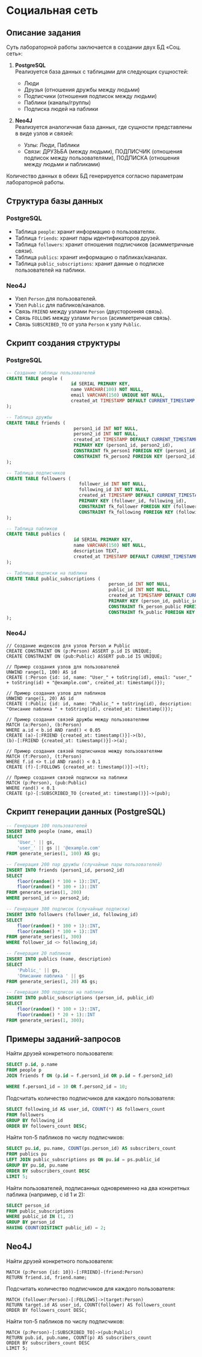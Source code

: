 # Социальная сеть

## Описание задания

Суть лабораторной работы заключается в создании двух БД «Соц. сеть»:

1. **PostgreSQL**  
   Реализуется база данных с таблицами для следующих сущностей:
    - Люди
    - Друзья (отношения дружбы между людьми)
    - Подписчики (отношения подписок между людьми)
    - Паблики (каналы/группы)
    - Подписка людей на паблики

2. **Neo4J**  
   Реализуется аналогичная база данных, где сущности представлены в виде узлов и связей:
    - Узлы: Люди, Паблики
    - Связи: ДРУЗЬБА (между людьми), ПОДПИСЧИК (отношения подписок между пользователями), ПОДПИСКА (отношения между людьми и пабликами)

Количество данных в обеих БД генерируется согласно параметрам лабораторной работы.

## Структура базы данных

### PostgreSQL

- Таблица `people`: хранит информацию о пользователях.
- Таблица `friends`: хранит пары идентификаторов друзей.
- Таблица `followers`: хранит отношения подписчиков (асимметричные связи).
- Таблица `publics`: хранит информацию о пабликах/каналах.
- Таблица `public_subscriptions`: хранит данные о подписке пользователей на паблики.

### Neo4J

- Узел `Person` для пользователей.
- Узел `Public` для пабликов/каналов.
- Связь `FRIEND` между узлами `Person` (двусторонняя связь).
- Связь `FOLLOWS` между узлами `Person` (асимметричная связь).
- Связь `SUBSCRIBED_TO` от узла `Person` к узлу `Public`.

## Скрипт создания структуры

### PostgreSQL

```sql
-- Создание таблицы пользователей
CREATE TABLE people (
                        id SERIAL PRIMARY KEY,
                        name VARCHAR(100) NOT NULL,
                        email VARCHAR(150) UNIQUE NOT NULL,
                        created_at TIMESTAMP DEFAULT CURRENT_TIMESTAMP
);

-- Таблица дружбы
CREATE TABLE friends (
                         person1_id INT NOT NULL,
                         person2_id INT NOT NULL,
                         created_at TIMESTAMP DEFAULT CURRENT_TIMESTAMP,
                         PRIMARY KEY (person1_id, person2_id),
                         CONSTRAINT fk_person1 FOREIGN KEY (person1_id) REFERENCES people(id),
                         CONSTRAINT fk_person2 FOREIGN KEY (person2_id) REFERENCES people(id)
);

-- Таблица подписчиков
CREATE TABLE followers (
                           follower_id INT NOT NULL,
                           following_id INT NOT NULL,
                           created_at TIMESTAMP DEFAULT CURRENT_TIMESTAMP,
                           PRIMARY KEY (follower_id, following_id),
                           CONSTRAINT fk_follower FOREIGN KEY (follower_id) REFERENCES people(id),
                           CONSTRAINT fk_following FOREIGN KEY (following_id) REFERENCES people(id)
);

-- Таблица пабликов
CREATE TABLE publics (
                         id SERIAL PRIMARY KEY,
                         name VARCHAR(150) NOT NULL,
                         description TEXT,
                         created_at TIMESTAMP DEFAULT CURRENT_TIMESTAMP
);

-- Таблица подписки на паблики
CREATE TABLE public_subscriptions (
                                      person_id INT NOT NULL,
                                      public_id INT NOT NULL,
                                      created_at TIMESTAMP DEFAULT CURRENT_TIMESTAMP,
                                      PRIMARY KEY (person_id, public_id),
                                      CONSTRAINT fk_person_public FOREIGN KEY (person_id) REFERENCES people(id),
                                      CONSTRAINT fk_public FOREIGN KEY (public_id) REFERENCES publics(id)
);
```
### Neo4J

```cypher
// Создание индексов для узлов Person и Public
CREATE CONSTRAINT ON (p:Person) ASSERT p.id IS UNIQUE;
CREATE CONSTRAINT ON (pub:Public) ASSERT pub.id IS UNIQUE;

// Пример создания узлов для пользователей
UNWIND range(1, 100) AS id
CREATE (:Person {id: id, name: "User_" + toString(id), email: "user_" + toString(id) + "@example.com", created_at: timestamp()});

// Пример создания узлов для пабликов
UNWIND range(1, 20) AS id
CREATE (:Public {id: id, name: "Public_" + toString(id), description: "Описание паблика " + toString(id), created_at: timestamp()});

// Пример создания связей дружбы между пользователями
MATCH (a:Person), (b:Person)
WHERE a.id < b.id AND rand() < 0.05
CREATE (a)-[:FRIEND {created_at: timestamp()}]->(b),
(b)-[:FRIEND {created_at: timestamp()}]->(a);

// Пример создания связей подписчиков между пользователями
MATCH (f:Person), (t:Person)
WHERE f.id <> t.id AND rand() < 0.1
CREATE (f)-[:FOLLOWS {created_at: timestamp()}]->(t);

// Пример создания связей подписки на паблики
MATCH (p:Person), (pub:Public)
WHERE rand() < 0.1
CREATE (p)-[:SUBSCRIBED_TO {created_at: timestamp()}]->(pub);
```

## Скрипт генерации данных (PostgreSQL)
```sql
-- Генерация 100 пользователей
INSERT INTO people (name, email)
SELECT
    'User_' || gs,
    'user_' || gs || '@example.com'
FROM generate_series(1, 100) AS gs;

-- Генерация 200 пар дружбы (случайные пары пользователей)
INSERT INTO friends (person1_id, person2_id)
SELECT
    floor(random() * 100 + 1)::INT,
    floor(random() * 100 + 1)::INT
FROM generate_series(1, 200)
WHERE person1_id <> person2_id;

-- Генерация 300 подписок (случайные подписки)
INSERT INTO followers (follower_id, following_id)
SELECT
    floor(random() * 100 + 1)::INT,
    floor(random() * 100 + 1)::INT
FROM generate_series(1, 300)
WHERE follower_id <> following_id;

-- Генерация 20 пабликов
INSERT INTO publics (name, description)
SELECT
    'Public_' || gs,
    'Описание паблика ' || gs
FROM generate_series(1, 20) AS gs;

-- Генерация 300 подписок на паблики
INSERT INTO public_subscriptions (person_id, public_id)
SELECT
    floor(random() * 100 + 1)::INT,
    floor(random() * 20 + 1)::INT
FROM generate_series(1, 300);
```

## Примеры заданий-запросов
Найти друзей конкретного пользователя:
```sql
SELECT p.id, p.name
FROM people p
JOIN friends f ON (p.id = f.person1_id OR p.id = f.person2_id)

WHERE f.person1_id = 10 OR f.person2_id = 10;
```

Подсчитать количество подписчиков для каждого пользователя:
```sql
SELECT following_id AS user_id, COUNT(*) AS followers_count
FROM followers
GROUP BY following_id
ORDER BY followers_count DESC;
```

Найти топ-5 пабликов по числу подписчиков:

```sql
SELECT pu.id, pu.name, COUNT(ps.person_id) AS subscribers_count
FROM publics pu
LEFT JOIN public_subscriptions ps ON pu.id = ps.public_id
GROUP BY pu.id, pu.name
ORDER BY subscribers_count DESC
LIMIT 5;
```

Найти пользователей, подписанных одновременно на два конкретных паблика (например, с id 1 и 2):
```sql
SELECT person_id
FROM public_subscriptions
WHERE public_id IN (1, 2)
GROUP BY person_id
HAVING COUNT(DISTINCT public_id) = 2;
```
## Neo4J
Найти друзей конкретного пользователя:
```cypher
MATCH (p:Person {id: 10})-[:FRIEND]-(friend:Person)
RETURN friend.id, friend.name;
```
Подсчитать количество подписчиков для каждого пользователя:

```cypher
MATCH (follower:Person)-[:FOLLOWS]->(target:Person)
RETURN target.id AS user_id, COUNT(follower) AS followers_count
ORDER BY followers_count DESC;
```
Найти топ-5 пабликов по числу подписчиков:
```cypher
MATCH (p:Person)-[:SUBSCRIBED_TO]->(pub:Public)
RETURN pub.id, pub.name, COUNT(p) AS subscribers_count
ORDER BY subscribers_count DESC
LIMIT 5;
```